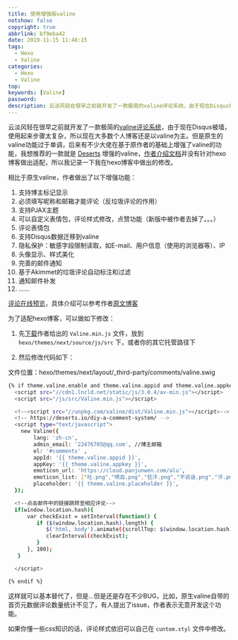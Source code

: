 ```yaml
---
title: 使用增强版valine
notshow: false
copyright: true
abbrlink: bf9eba42
date: 2019-11-15 11:48:15
tags:
  - Hexo
  - Valine
categories:
  - Hexo
  - Valine
top:
keywords: [Valine]
password:
description: 云淡风轻在很早之前就开发了一款极简的valine评论系统，由于现在Disqus被墙，使用起来步骤太复杂，所以现在大多数个人博客还是以valine为主。但是原生的valine功能过于单调，后来有不少大佬在基于原作者的基础上增强了valine的功能，我想推荐的一款就是 Deserts 增强的valine，作者介绍文档并没有针对hexo博客做出适配，所以我记录一下我在hexo博客中做出的修改。
---
```

云淡风轻在很早之前就开发了一款极简的[valine评论系统](https://ioliu.cn/2017/add-valine-comments-to-your-blog/)，由于现在Disqus被墙，使用起来步骤太复杂，所以现在大多数个人博客还是以valine为主。但是原生的valine功能过于单调，后来有不少大佬在基于原作者的基础上增强了valine的功能，我想推荐的一款就是 [Deserts](https://deserts.io/) 增强的valine，[作者介绍文档](https://deserts.io/diy-a-comment-system/)并没有针对hexo博客做出适配，所以我记录一下我在hexo博客中做出的修改。

相比于原生valine，作者做出了以下增强功能：

1. 支持博主标记显示
2. 必须填写昵称和邮箱才能评论（反垃圾评论的作用）
3. 支持PJAX主题
4. 可以自定义表情包，评论样式修改，点赞功能（新版中被作者去掉了。。。）
5. 评论表情包
6. 支持Disqus数据迁移到valine
7. 隐私保护：敏感字段限制读取，如E-mail、用户信息（使用的浏览器等）、IP
8. 头像显示、样式美化
9. 完善的邮件通知
10. 基于Akimmet的垃圾评论自动标注和过滤
11. 通知邮件补发
12. ……

[评论在线预览](https://desertsp.github.io/Valine/)，具体介绍可以参考作者[原文博客](https://deserts.io/diy-a-comment-system/)

为了适配hexo博客，可以做如下修改：

1. 先[下载](https://site-1258928558.cos.ap-guangzhou.myqcloud.com/js/Valine.min.js)作者给出的 `Valine.min.js` 文件，放到 `hexo/themes/next/source/js/src` 下，或者你的其它托管路径下

2. 然后修改代码如下：

文件位置：hexo/themes/next/layout/_third-party/comments/valine.swig
```BASH
{% if theme.valine.enable and theme.valine.appid and theme.valine.appkey %}
  <script src="//cdn1.lncld.net/static/js/3.0.4/av-min.js"></script>
  <script src="/js/src/Valine.min.js"></script>

  <!--<script src="//unpkg.com/valine/dist/Valine.min.js"></script>-->
  <!-- https://deserts.io/diy-a-comment-system/ -->
  <script type="text/javascript">
    new Valine({
        lang: 'zh-cn',
        admin_email: '22476705@qq.com', //博主邮箱
        el: '#comments' ,
        appId: '{{ theme.valine.appid }}',
        appKey: '{{ theme.valine.appkey }}',
        emoticon_url: 'https://cloud.panjunwen.com/alu',
        emoticon_list: ["吐.png","喷血.png","狂汗.png","不说话.png","汗.png","坐等.png","献花.png","不高兴.png","中刀.png","害羞.png","皱眉.png","小眼睛.png","中指.png","尴尬.png","瞅你.png","想一想.png","中枪.png","得意.png","肿包.png","扇耳光.png","亲亲.png","惊喜.png","脸红.png","无所谓.png","便便.png","愤怒.png","蜡烛.png","献黄瓜.png","内伤.png","投降.png","观察.png","看不见.png","击掌.png","抠鼻.png","邪恶.png","看热闹.png","口水.png","抽烟.png","锁眉.png","装大款.png","吐舌.png","无奈.png","长草.png","赞一个.png","呲牙.png","无语.png","阴暗.png","不出所料.png","咽气.png","期待.png","高兴.png","吐血倒地.png","哭泣.png","欢呼.png","黑线.png","喜极而泣.png","喷水.png","深思.png","鼓掌.png","暗地观察.png"],
        placeholder: '{{ theme.valine.placeholder }}',
  });

  <!--点击邮件中的链接跳转至相应评论-->
  if(window.location.hash){
      var checkExist = setInterval(function() {
         if ($(window.location.hash).length) {
            $('html, body').animate({scrollTop: $(window.location.hash).offset().top-90}, 1000);
            clearInterval(checkExist);
         }
      }, 100);
   }

  </script>

{% endif %}
```
这样就可以基本替代了，但是…但是还是存在不少BUG，比如，原生valine自带的首页元数据评论数量统计不见了，有人提出了issue，作者表示无意开发这个功能。

如果你懂一些css知识的话，评论样式依旧可以自己在 `cuntom.styl` 文件中修改。
